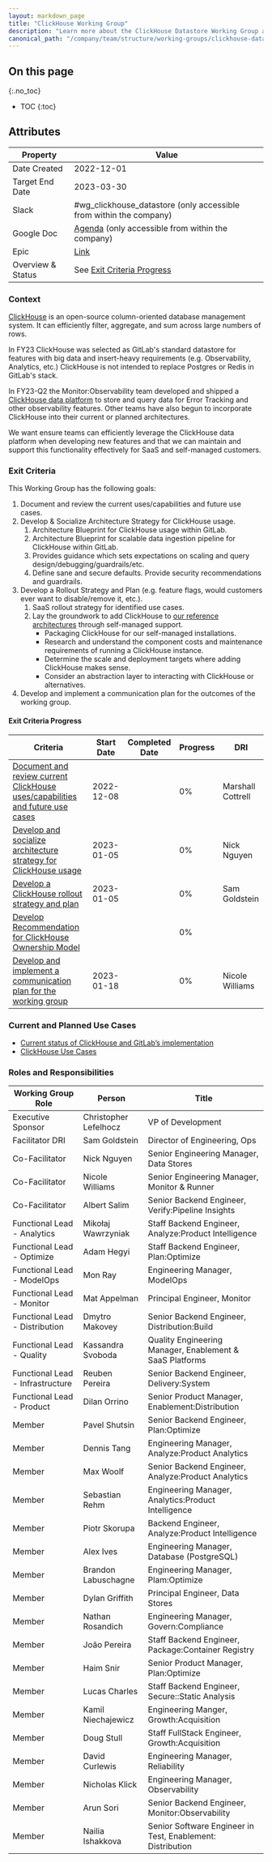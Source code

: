 ```yaml
---
layout: markdown_page
title: "ClickHouse Working Group"
description: "Learn more about the ClickHouse Datastore Working Group attributes, goals, roles and responsibilities."
canonical_path: "/company/team/structure/working-groups/clickhouse-datastore/"
---
```


## On this page
{:.no_toc}

- TOC
{:toc}

## Attributes

| Property        | Value           |
|-----------------|-----------------|
| Date Created    | 2022-12-01 |
| Target End Date | 2023-03-30 |
| Slack           | #wg_clickhouse_datastore (only accessible from within the company) |
| Google Doc      | [Agenda](https://docs.google.com/document/d/1ZZ7fE7s18Yxww9wp0-lO7mFxJmwop3pWvqINCQPNubA/edit#) (only accessible from within the company) |
| Epic            | [Link](https://gitlab.com/groups/gitlab-com/-/epics/2070) |
| Overview & Status | See [Exit Criteria Progress](#exit-criteria-progress) |

### Context

[ClickHouse](https://clickhouse.com) is an open-source column-oriented database management system. It can efficiently filter, aggregate, and sum across large numbers of rows.

In FY23 ClickHouse was selected as GitLab's standard datastore for features with big data and insert-heavy requirements (e.g. Observability, Analytics, etc.)  ClickHouse is not intended to replace Postgres or Redis in GitLab's stack.

In FY23-Q2 the Monitor:Observability team developed and shipped a [ClickHouse data platform](https://gitlab.com/groups/gitlab-org/-/epics/7772) to store and query data for Error Tracking and other observability features.  Other teams have also begun to incorporate ClickHouse into their current or planned architectures.  

We want ensure teams can efficiently leverage the ClickHouse data platform when developing new features and that we can maintain and support this functionality effectively for SaaS and self-managed customers.

### Exit Criteria 

This Working Group has the following goals:

1. Document and review the current uses/capabilities and future use cases.
1. Develop & Socialize Architecture Strategy for ClickHouse usage.
    1. Architecture Blueprint for ClickHouse usage within GitLab.
    1. Architecture Blueprint for scalable data ingestion pipeline for ClickHouse within GitLab.
    1. Provides guidance which sets expectations on scaling and query design/debugging/guardrails/etc.
    1. Define sane and secure defaults. Provide security recommendations and guardrails.
1. Develop a Rollout Strategy and Plan (e.g. feature flags, would customers ever want to disable/remove it, etc.).
    1. SaaS rollout strategy for identified use cases.
    1. Lay the groundwork to add ClickHouse to [our reference architectures](https://docs.gitlab.com/ee/administration/reference_architectures) through self-managed support.
        - Packaging ClickHouse for our self-managed installations.
        - Research and understand the component costs and maintenance requirements of running a ClickHouse instance.
        - Determine the scale and deployment targets where adding ClickHouse makes sense.
        - Consider an abstraction layer to interacting with ClickHouse or alternatives.
1. Develop and implement a communication plan for the outcomes of the working group.

#### Exit Criteria Progress

| Criteria | Start Date | Completed Date | Progress | DRI |
|----------|------------|------------|------------|------------|
| [Document and review current ClickHouse uses/capabilities and future use cases](https://gitlab.com/groups/gitlab-com/-/epics/2075) | 2022-12-08 | | 0% | Marshall Cottrell |
| [Develop and socialize architecture strategy for ClickHouse usage](https://gitlab.com/groups/gitlab-com/-/epics/2076) | 2023-01-05 | | 0% | Nick Nguyen |
| [Develop a ClickHouse rollout strategy and plan](https://gitlab.com/groups/gitlab-com/-/epics/2077) | 2023-01-05 | | 0% | Sam Goldstein |
| [Develop Recommendation for ClickHouse Ownership Model](https://gitlab.com/groups/gitlab-com/-/epics/2094) | | | 0% | |
| [Develop and implement a communication plan for the working group](https://gitlab.com/groups/gitlab-com/-/epics/2078) | 2023-01-18 | | 0% | Nicole Williams |

### Current and Planned Use Cases

- [Current status of ClickHouse and GitLab’s implementation](https://gitlab.com/gitlab-com/ops-sub-department/ops-engineering-management/-/issues/205)
- [ClickHouse Use Cases](https://gitlab.com/gitlab-org/gitlab/-/issues/384184)

### Roles and Responsibilities

| Working Group Role    | Person                | Title                          |
|-----------------------|-----------------------|--------------------------------|
| Executive Sponsor     | Christopher Lefelhocz | VP of Development            |
| Facilitator DRI | Sam Goldstein | Director of Engineering, Ops |
| Co-Facilitator | Nick Nguyen | Senior Engineering Manager, Data Stores |
| Co-Facilitator | Nicole Williams | Senior Engineering Manager, Monitor & Runner |
| Co-Facilitator | Albert Salim | Senior Backend Engineer, Verify:Pipeline Insights |
| Functional Lead - Analytics | Mikołaj Wawrzyniak | Staff Backend Engineer, Analyze:Product Intelligence |
| Functional Lead - Optimize | Adam Hegyi | Staff Backend Engineer, Plan:Optimize |
| Functional Lead - ModelOps | Mon Ray| Engineering Manager, ModelOps |
| Functional Lead - Monitor | Mat Appelman | Principal Engineer, Monitor |
| Functional Lead - Distribution | Dmytro Makovey | Senior Backend Engineer, Distribution:Build|
| Functional Lead - Quality | Kassandra Svoboda | Quality Engineering Manager, Enablement & SaaS Platforms |
| Functional Lead - Infrastructure | Reuben Pereira | Senior Backend Engineer, Delivery:System |
| Functional Lead - Product | Dilan Orrino | Senior Product Manager, Enablement:Distribution |
| Member | Pavel Shutsin | Senior Backend Engineer, Plan:Optimize |
| Member | Dennis Tang | Engineering Manager, Analyze:Product Analytics |
| Member | Max Woolf            | Senior Backend Engineer, Analyze:Product Analytics |
| Member | Sebastian Rehm | Engineering Manager, Analytics:Product Intelligence  |
| Member | Piotr Skorupa   | Backend Engineer, Analyze:Product Intelligence |
| Member | Alex Ives | Engineering Manager, Database (PostgreSQL) |
| Member | Brandon Labuschagne | Engineering Manager, Plam:Optimize |
| Member | Dylan Griffith | Principal Engineer, Data Stores |
| Member | Nathan Rosandich | Engineering Manager, Govern:Compliance |
| Member | João Pereira | Staff Backend Engineer, Package:Container Registry |
| Member | Haim Snir | Senior Product Manager, Plan:Optimize |
| Member | Lucas Charles | Staff Backend Engineer, Secure::Static Analysis |
| Member | Kamil Niechajewicz | Engineering Manger, Growth:Acquisition  |
| Member | Doug Stull | Staff FullStack Engineer, Growth:Acquisition  |
| Member | David Curlewis | Engineering Manager, Reliability |
| Member | Nicholas Klick | Engineering Manager, Observability |
| Member | Arun Sori | Senior Backend Engineer, Monitor:Observability |
| Member | Nailia Ishakkova | Senior Software Engineer in Test, Enablement: Distribution |

